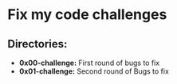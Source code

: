# Fix my code challenges
## Directories:
- **0x00-challenge:** First round of bugs to fix
- **0x01-challenge:** Second round of Bugs to fix
